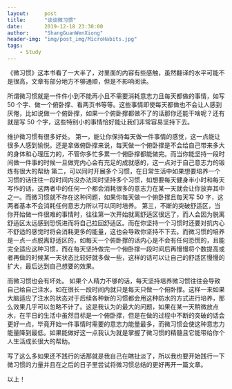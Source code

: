 ```yaml
---
layout:     post
title:      "谈谈微习惯"
date:       2019-12-18 23:30:00
author:     "ShangGuanWenXiong"
header-img: "img/post_img/MicroHabits.jpg"
tags:
    - Study
---
```


《微习惯》这本书看了一大半了，对里面的内容有些感触，虽然翻译的水平可能不是很高，文章有部分地方不够通顺，但是不影响阅读。

所谓微习惯就是一件件小到不能再小且不需要消耗意志力且每天都做的事情，如写 50 个字、做一个俯卧撑、看两页书等等。这些事情即使每天都做也不会让人感到厌倦，比如说做一个俯卧撑，如果一个俯卧撑都做不了的话那你还能干啥呢？还有就是写 50 个字，这些特别小的事情恰好能让我们非常容易坚持下去。

维护微习惯有很多好处。
第一，能让你保持每天做一件事情的感觉，这一点能让很多人感到愉悦。还是拿做俯卧撑来说，每天做一个俯卧撑是不会给自己带来多大的身体和心理压力的，不管你多忙多累一个俯卧撑都能做完。而当你能坚持一段时间做一件事的时候一旦做完内心会有充足的成就感的，这一点对于自己意志力的锻炼有很大的帮助
第二，可以同时开展多个习惯，在日常生活中如果想要培养一个习惯的话往往一段时间内没办法同时坚持多个习惯，如想要每天健身半小时和每天写作的话，这两者中的任何一个都会消耗很多的意志力在某一天就会让你放弃其中之一。而微习惯就不存在这种问题，如果你每天做一个俯卧撑且每天写 50 字，这两者基本不会消耗任何意志力所以可以同时培养。
第三，不断的突破舒适区，当你开始做一件很难的事情时，往往第一次开始就离舒适区很远了，而人会因为脱离舒适区太远感到恐慌进而将自己拉回舒适区。而在你坚持一个习惯时还要对抗内心不舒适的感觉时将会消耗更多的能量，这也会导致你坚持不下去。而微习惯的培养是一点一点脱离舒适区的，如每天一个俯卧撑的话内心是不会有任何恐慌的，且能完全适应这种习惯，而在每天坚持做完一个俯卧撑一段时间后再慢慢将个数提高或者再做的时候某一天状态比较好就多做一些，这样的话可以让自己的舒适区慢慢的扩大，最后达到自己想要的效果。

而微习惯也会有坏处。
如果个人精力不够的话，每天坚持培养微习惯往往会导致自己给自己注水，如在很长一段时间内就只是每天只做一个俯卧撑。这样一来如果大脑适应了注水的状态对于后续各种新的习惯都会用这种防水的方式进行培养，那么效果几乎可以忽略不计了。这是我认为的最大的问题，如果在某一天稍微放点水，在平日的生活中虽然目标是一个俯卧撑，但是在做的过程中不断的突破的话会更好一点，毕竟开始一件事情时需要的意志力能量最多，而微习惯会使这种意志力能量降到最低。如果能做好这一点我认为就是掌握了微习惯的精髓且它能带给你个人生活成长很大的帮助。

写了这么多如果还不践行的话那就是我自己在瞎扯淡了，所以我也要开始践行一下微习惯的力量并且在之后的日子里尝试将微习惯总结的更好再开一篇文章。

以上！

